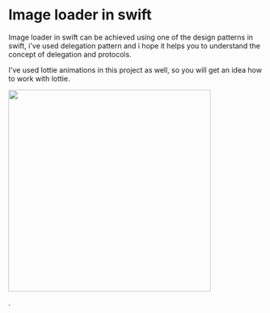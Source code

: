 # Image loader in swift
Image loader in swift can be achieved using one of the design patterns in swift, i've used delegation pattern and i hope it helps you to understand the concept of delegation and protocols.   
   
I've used lottie animations in this project as well, so you will get an idea how to work with lottie.

<img src="https://imgur.com/NtaZgZ4.gif" width="400"></p>.
